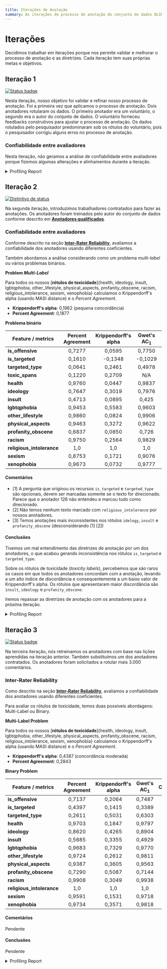 ```yaml
---
title: Iterações de Anotação
summary: As iterações do processo de anotação do conjunto de dados OLID-BR.
---
```


# Iterações

Decidimos trabalhar em iterações porque nos permite validar e melhorar o processo de anotação e as diretrizes. Cada iteração tem suas próprias metas e objetivos.

## Iteração 1

[![Status badge](https://img.shields.io/badge/Status-Finished-blue.svg)](https://shields.io/)

Nesta iteração, nosso objetivo foi validar e refinar nosso processo de anotação. Foi a primeira vez que aplicamos o processo de anotação. Dois anotadores rotularam os dados. O primeiro anotador era um voluntário, o segundo era o autor do conjunto de dados. O voluntário forneceu feedbacks construtivos para ajustar o processo de anotação. Os dados rotulados pelo pesquisador predominaram sob os rótulos do voluntário, pois o pesquisador corrigiu alguns erros no processo de anotação.

### Confiabilidade entre avaliadores

Nesta iteração, não geramos a análise de confiabilidade entre avaliadores porque fizemos algumas alterações e alinhamentos durante a iteração.

<details><summary>Profiling Report</summary>

<iframe width=100% height=500 frameBorder=0 src="../reports/olidbr_pilot.html"></iframe>

</details>

## Iteração 2

[![Distintivo de status](https://img.shields.io/badge/Status-Finished-blue.svg)](https://shields.io/)

Na segunda iteração, introduzimos trabalhadores contratados para fazer as anotações. Os anotadores foram treinados pelo autor do conjunto de dados conforme descrito em [**Anotadores qualificados**](qualified-annotators.en.md).

### Confiabilidade entre avaliadores

Conforme descrito na seção [**Inter-Rater Reliability**](inter-rater-reliability.en.md), avaliamos a confiabilidade dos anotadores usando diferentes coeficientes.

Também abordamos a análise considerando como um problema *multi-label* ou vários problemas binários.

**Problem *Multi-Label***

Para todos os nossos [**rótulos de toxicidade**]{health, ideology, insult, lgbtqphobia, other_lifestyle, physical_aspects, profanity_obscene, racism, religious_intolerance, sexism, xenophobia} calculamos o Krippendorff's alpha (usando MASI distance) e o *Percent Agreement*.

- **Krippendorff's alpha**: 0,1962 (pequena concordância)
- **Percent Agreement**: 0,1877

**Problema binário**

| Feature / metrics          | Percent Agreement | Krippendorff's alpha | Gwet's AC<sub>1</sub> | Comments |
| -------------------------- | :---------------: | :------------------: | :--------: | -------- |
| **is\_offensive**          | 0,7277            | 0,0595               | 0,7750     | |
| **is\_targeted**           | 0,1610            | \-0,1348             | \-0,1029   | [1] |
| **targeted\_type**         | 0,0641            | 0,2461               | 0,4978     | [1] |
| **toxic\_spans**           | 0,1220            | 0,2709               | N/A        | |
| **health**                 | 0,9760            | 0,0447               | 0,9837     | |
| **ideology**               | 0,7647            | 0,3019               | 0,7976     | [3] |
| **insult**                 | 0,4713            | 0,0895               | 0,425      | [3] |
| **lgbtqphobia**            | 0,9453            | 0,5583               | 0,9603     | |
| **other\_lifestyle**       | 0,9860            | 0,0824               | 0,9906     | |
| **physical\_aspects**      | 0,9463            | 0,3272               | 0,9622     | |
| **profanity\_obscene**     | 0,6837            | 0,0850               | 0,726      | [3] |
| **racism**                 | 0,9750            | 0,2564               | 0,9829     | |
| **religious\_intolerance** | 1,0               | 1,0                  | 1,0        | [2] |
| **sexism**                 | 0,8753            | 0,1721               | 0,9076     | |
| **xenophobia**             | 0,9673            | 0,0732               | 0,9777     | |

#### Comentários

- [1] A pergunta que originou os recursos `is_targeted` e `targeted_type` são opcionais, devem ser marcadas somente se o texto for direcionado. Parece que o anotador 126 não entendeu e marcou tudo como direcionado.
- [2] Não temos nenhum texto marcado com `religious_intolerance` por nossos anotadores.
- [3] Temos anotações mais inconsistentes nos rótulos `idelogy`, `insult` e `profanity_obscene` (desconsiderando [1] [2])

#### Conclusões

Tivemos um mal entendimento das diretrizes de anotação por um dos anotadores, o que acabou gerando inconsistência nos rótulos `is_targeted` e `targeted_type`.

Sobre os rótulos de toxicidade (*toxicity labels*), percebemos que são raros os casos em que todos os anotadores concordam com a anotação, levando a um alto índice de discordância e consequentemente a um baixo valor de Krippendorff's alpha. Os rótulos que apresentaram maior discordância são `insult`, `ideology` e `profanity_obscene`.

Iremos repassar as diretrizes de anotação com os anotadores para a próxima iteração.

<details><summary>Profiling Report</summary>

<iframe width=100% height=500 frameBorder=0 src="../reports/olidbr_pilot_2.html"></iframe>

</details>

## Iteração 3

[![Status badge](https://img.shields.io/badge/Status-In%20Progress-yellow.svg)](https://shields.io/)

Na terceira iteração, nós retreinamos os anotadores com base nas lições aprendidas na iteração anterior. Também substituímos um dos anotadores contratados. Os anotadores foram solicitados a rotular mais 3.000 comentários.

### Inter-Rater Reliability

Como descrito na seção [**Inter-Rater Reliability**](inter-rater-reliability.pt.md), avaliamos a confiabilidade dos anotadores usando diferentes coeficientes.

Para avaliar os rótulos de toxicidade, temos duas possíveis abordagens: Multi-Label ou Binary.

**Multi-Label Problem**

Para todos os nossos [**rótulos de toxicidade**]{health, ideology, insult, lgbtqphobia, other_lifestyle, physical_aspects, profanity_obscene, racism, religious_intolerance, sexism, xenophobia} calculamos o Krippendorff's alpha (usando MASI distance) e o *Percent Agreement*.

- **Krippendorff's alpha**: 0,4387 (concordância moderada)
- **Percent Agreement**: 0,2843

**Binary Problem**

| Feature / metrics          | Percent Agreement | Krippendorff's alpha | Gwet's AC<sub>1</sub> | Comments |
| -------------------------- | :---------------: | :------------------: | :--------: | -------- |
| **is\_offensive**          | 0,7137            | 0,2064               | 0,7487     | |
| **is\_targeted**           | 0,4397            | 0,1415               | 0,3389     | |
| **targeted\_type**         | 0,2611            | 0,5031               | 0,6303     | |
| **health**                 | 0,9703            | 0,1847               | 0,9797     | |
| **ideology**               | 0,8620            | 0,4265               | 0,8904     | |
| **insult**                 | 0,5685            | 0,3355               | 0,4929     | |
| **lgbtqphobia**            | 0,9683            | 0,7329               | 0,9770     | |
| **other\_lifestyle**       | 0,9724            | 0,2612               | 0,9811     | |
| **physical\_aspects**      | 0,9387            | 0,3605               | 0,9563     | |
| **profanity\_obscene**     | 0,7290            | 0,5087               | 0,7144     | |
| **racism**                 | 0,9908            | 0,3049               | 0,9938     | |
| **religious\_intolerance** | 1,0               | 1,0                  | 1,0        | |
| **sexism**                 | 0,9591            | 0,1531               | 0,9718     | |
| **xenophobia**             | 0,9734            | 0,3571               | 0,9818     | |

#### Comentários

Pendente

#### Conclusões

Pendente

<details><summary>Profiling Report</summary>

<iframe width=100% height=500 frameBorder=0 src="../reports/olidbr_pilot_3.html"></iframe>

</details>
